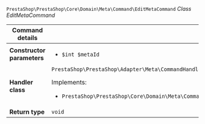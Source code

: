 `PrestaShop\PrestaShop\Core\Domain\Meta\Command\EditMetaCommand`
_Class EditMetaCommand_

| Command details            |    |
| -------------------------- | -- |
| **Constructor parameters** | <ul> <li>`$int $metaId`</li> </ul> |
| **Handler class**          | `PrestaShop\PrestaShop\Adapter\Meta\CommandHandler\EditMetaHandler`  <p> Implements: </p> <ul>  <li>`PrestaShop\PrestaShop\Core\Domain\Meta\CommandHandler\EditMetaHandlerInterface`</li>  |
| **Return type** |  `void`  |
